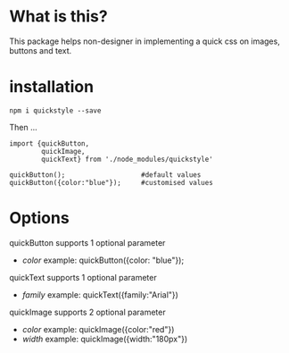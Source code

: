 # What is this?

This package helps non-designer in implementing a quick css on images, buttons and text.
 
# installation

`npm i quickstyle --save`

Then ...

```
import {quickButton,
        quickImage,
        quickText} from './node_modules/quickstyle'

quickButton();                   #default values
quickButton({color:"blue"});     #customised values

```

# Options

quickButton supports 1 optional parameter

* *color*
   example: quickButton({color: "blue"});

quickText supports 1 optional parameter

* *family*
   example: quickText({family:"Arial"})

quickImage supports 2 optional parameter

* *color*
   example: quickImage({color:"red"})
* *width*
   example: quickImage({width:"180px"})